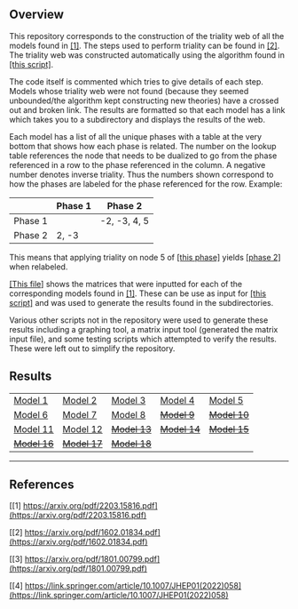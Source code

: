 ## Overview ##
This repository corresponds to the construction of the triality web of all the models found in [[1]](https://arxiv.org/pdf/2203.15816.pdf). The steps used to perform triality can be found in [[2]](https://arxiv.org/pdf/1602.01834.pdf#page=11). The triality web was constructed automatically using the algorithm found in [[this script]](https://github.com/mcarc011/Polytopes-TrialityWeb/blob/master/polytopes2.py). 

The code itself is commented which tries to give details of each step. Models whose triality web were not found (because they seemed unbounded/the algorithm kept constructing new theories) have a crossed out and broken link. The results are formatted so that each model has a link which takes you to a subdirectory and displays the results of the web. 

Each model has a list of all the unique phases with a table at the very bottom that shows how each phase is related. The number on the lookup table references the node that needs to be dualized to go from the phase referenced in a row to the phase referenced in the column. A negative number denotes inverse triality. Thus the numbers shown correspond to how the phases are labeled for the phase referenced for the row. Example:

||Phase 1|Phase 2|
|---|---|---|
Phase 1||-2, -3, 4, 5|
Phase 2|2, -3||

This means that applying triality on node 5 of [[this phase]](https://github.com/mcarc011/Polytopes-TrialityWeb/blob/master/figs/model3/model3_phase_0.png) yields [[phase 2]](https://github.com/mcarc011/Polytopes-TrialityWeb/blob/master/figs/model3/model3_phase_1.png) when relabeled. 

[[This file]](https://github.com/mcarc011/Polytopes-TrialityWeb/blob/master/testmatrix.py) shows the matrices that were inputted for each of the corresponding models found in [[1]](https://arxiv.org/pdf/2203.15816.pdf). These can be use as input for [[this script]](https://github.com/mcarc011/Polytopes-TrialityWeb/blob/master/polytopes2.py) and was used to generate the results found in the subdirectories. 

Various other scripts not in the repository were used to generate these results including a graphing tool, a matrix input tool (generated the matrix input file), and some testing scripts which attempted to verify the results. These were left out to simplify the repository.


## Results ##
|   |   |   |   |   |
|---|---|---|---|---|
[Model 1](https://github.com/mcarc011/Polytopes-TrialityWeb/tree/master/figs/model1)|[Model 2](https://github.com/mcarc011/Polytopes-TrialityWeb/tree/master/figs/model2)|[Model 3](https://github.com/mcarc011/Polytopes-TrialityWeb/tree/master/figs/model3)|[Model 4](https://github.com/mcarc011/Polytopes-TrialityWeb/tree/master/figs/model4)|[Model 5](https://github.com/mcarc011/Polytopes-TrialityWeb/tree/master/figs/model5)|
[Model 6](https://github.com/mcarc011/Polytopes-TrialityWeb/tree/master/figs/model6)|[Model 7](https://github.com/mcarc011/Polytopes-TrialityWeb/tree/master/figs/model7)|[Model 8](https://github.com/mcarc011/Polytopes-TrialityWeb/tree/master/figs/model8)|~~[Model 9](https://github.com/mcarc011/Polytopes-TrialityWeb/tree/master/figs/model9)~~|~~[Model 10](https://github.com/mcarc011/Polytopes-TrialityWeb/tree/master/figs/model10)~~|
[Model 11](https://github.com/mcarc011/Polytopes-TrialityWeb/tree/master/figs/model11)|[Model 12](https://github.com/mcarc011/Polytopes-TrialityWeb/tree/master/figs/model12)|~~[Model 13](https://github.com/mcarc011/Polytopes-TrialityWeb/tree/master/figs/model13)~~|~~[Model 14](https://github.com/mcarc011/Polytopes-TrialityWeb/tree/master/figs/model14)~~|~~[Model 15](https://github.com/mcarc011/Polytopes-TrialityWeb/tree/master/figs/model15)~~|
~~[Model 16](https://github.com/mcarc011/Polytopes-TrialityWeb/tree/master/figs/model16)~~|~~[Model 17](https://github.com/mcarc011/Polytopes-TrialityWeb/tree/master/figs/model17)~~|~~[Model 18](https://github.com/mcarc011/Polytopes-TrialityWeb/tree/master/figs/model18)~~


----
## References ##
[[1] https://arxiv.org/pdf/2203.15816.pdf](https://arxiv.org/pdf/2203.15816.pdf)

[[2] https://arxiv.org/pdf/1602.01834.pdf](https://arxiv.org/pdf/1602.01834.pdf)

[[3] https://arxiv.org/pdf/1801.00799.pdf](https://arxiv.org/pdf/1801.00799.pdf)

[[4] https://link.springer.com/article/10.1007/JHEP01(2022)058](https://link.springer.com/article/10.1007/JHEP01(2022)058)
